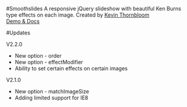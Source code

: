 #Smoothslides
A responsive jQuery slideshow with beautiful Ken Burns type effects on each image. Created by <a href="https://twitter.com/kthornbloom" target="_blank">Kevin Thornbloom</a>
<br>
<a href="http://kthornbloom.github.io/Smoothslides/" target="_blank">Demo & Docs</a>

#Updates

V2.2.0
* New option - order
* New option - effectModifier
* Ability to set certain effects on certain images

V2.1.0
* New option - matchImageSize
* Adding limited support for IE8
